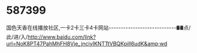 # 587399
国色天香在线播放社区,一卡2卡三卡4卡网站----------------------------🛢🛢点/此/进/入/http://www.baidu.com/link?url=NoK8PT47PahMhFH8Vie_jnciyIKNTTtVBQKpill6udK&amp;wd
